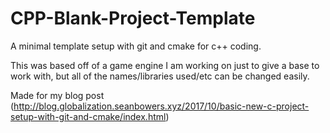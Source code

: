 # CPP-Blank-Project-Template
A minimal template setup with git and cmake for c++ coding.

This was based off of a game engine I am working on just to give a base to work with, but all of the names/libraries used/etc can be changed easily.

Made for my blog post (http://blog.globalization.seanbowers.xyz/2017/10/basic-new-c-project-setup-with-git-and-cmake/index.html)
